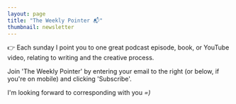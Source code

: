 ```yaml
---
layout: page
title: "The Weekly Pointer 📬"
thumbnail: newsletter
---
```


👉 Each sunday I point you to one great podcast episode, book, or YouTube video, relating to writing and the creative process.

Join 'The Weekly Pointer' by entering your email to the right (or below, if you're on mobile) and clicking 'Subscribe'.

I'm looking forward to corresponding with you *=)*

